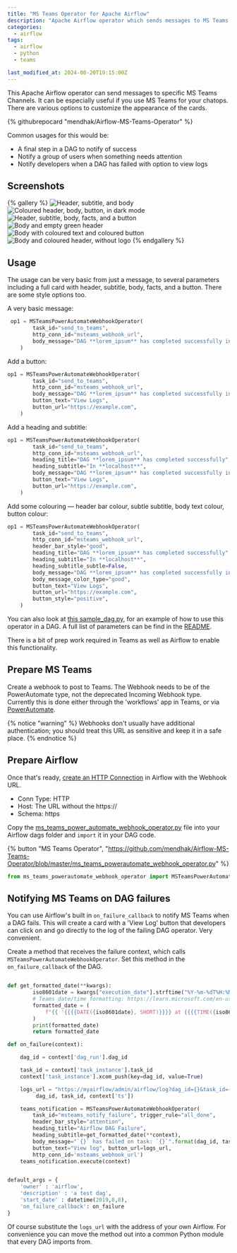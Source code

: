 ```yaml
---
title: "MS Teams Operator for Apache Airflow"
description: "Apache Airflow operator which sends messages to MS Teams channels"
categories:
  - airflow
tags:
  - airflow
  - python
  - teams

last_modified_at: 2024-08-20T19:15:00Z
---
```


This Apache Airflow operator can send messages to specific MS Teams Channels.  It can be especially useful if you use MS Teams for your chatops. There are various options to customize the appearance of the cards. 

{% githubrepocard "mendhak/Airflow-MS-Teams-Operator" %}


Common usages for this would be:

* A final step in a DAG to notify of success
* Notify a group of users when something needs attention
* Notify developers when a DAG has failed with option to view logs


## Screenshots

{% gallery %}
![Header, subtitle, and body](/assets/images/Airflow-MS-Teams-Operator/001.png)
![Coloured header, body, button, in dark mode](/assets/images/Airflow-MS-Teams-Operator/004.png)
![Header, subtitle, body, facts, and a button](/assets/images/Airflow-MS-Teams-Operator/002.png)
![Body and empty green header](/assets/images/Airflow-MS-Teams-Operator/005.png)
![Body with coloured text and coloured button](/assets/images/Airflow-MS-Teams-Operator/003.png)
![Body and coloured header, without logo](/assets/images/Airflow-MS-Teams-Operator/006.png)
{% endgallery %}



## Usage

The usage can be very basic from just a message, to several parameters including a full card with header, subtitle, body, facts, and a button. There are some style options too.

A very basic message:

```python
 op1 = MSTeamsPowerAutomateWebhookOperator(
        task_id="send_to_teams",
        http_conn_id="msteams_webhook_url",
        body_message="DAG **lorem_ipsum** has completed successfully in **localhost**",
    )
```

Add a button:
    
```python
op1 = MSTeamsPowerAutomateWebhookOperator(
        task_id="send_to_teams",
        http_conn_id="msteams_webhook_url",
        body_message="DAG **lorem_ipsum** has completed successfully in **localhost**",
        button_text="View Logs",
        button_url="https://example.com",
    )
```

Add a heading and subtitle:

```python
op1 = MSTeamsPowerAutomateWebhookOperator(
        task_id="send_to_teams",
        http_conn_id="msteams_webhook_url",
        heading_title="DAG **lorem_ipsum** has completed successfully",
        heading_subtitle="In **localhost**",
        body_message="DAG **lorem_ipsum** has completed successfully in **localhost**",
        button_text="View Logs",
        button_url="https://example.com",
    )
```

Add some colouring — header bar colour, subtle subtitle, body text colour, button colour:

```python
op1 = MSTeamsPowerAutomateWebhookOperator(
        task_id="send_to_teams",
        http_conn_id="msteams_webhook_url",
        header_bar_style="good",
        heading_title="DAG **lorem_ipsum** has completed successfully",
        heading_subtitle="In **localhost**",
        heading_subtitle_subtle=False,
        body_message="DAG **lorem_ipsum** has completed successfully in **localhost**",
        body_message_color_type="good",
        button_text="View Logs",
        button_url="https://example.com",
        button_style="positive",
    )
```

You can also look at [this sample_dag.py](https://github.com/mendhak/Airflow-MS-Teams-Operator/blob/master/sample_dag.py), for an example of how to use this operator in a DAG. 
A full list of parameters can be find in the [README](https://github.com/mendhak/Airflow-MS-Teams-Operator/#parameters). 


There is a bit of prep work required in Teams as well as Airflow to enable this functionality.  


## Prepare MS Teams

Create a webhook to post to Teams. The Webhook needs to be of the PowerAutomate type, not the deprecated Incoming Webhook type. Currently this is done either through the 'workflows' app in Teams, or via [PowerAutomate](https://powerautomate.com). 


{% notice "warning" %}
Webhooks don't usually have additional authentication; you should treat this URL as sensitive and keep it in a safe place. 
{% endnotice %}

## Prepare Airflow


Once that's ready, [create an HTTP Connection](https://airflow.apache.org/docs/apache-airflow/stable/howto/connection.html) in Airflow with the Webhook URL. 

* Conn Type: HTTP
* Host: The URL without the https://
* Schema: https

Copy the [ms_teams_power_automate_webhook_operator.py](https://github.com/mendhak/Airflow-MS-Teams-Operator/blob/master/ms_teams_powerautomate_webhook_operator.py) file into your Airflow dags folder and `import` it in your DAG code.



{% button "MS Teams Operator", "https://github.com/mendhak/Airflow-MS-Teams-Operator/blob/master/ms_teams_powerautomate_webhook_operator.py" %} 

```python
from ms_teams_powerautomate_webhook_operator import MSTeamsPowerAutomateWebhookOperator
```


## Notifying MS Teams on DAG failures

You can use Airflow's built in `on_failure_callback` to notify MS Teams when a DAG fails. This will create a card with a 'View Log' button that developers can click on and go directly to the log of the failing DAG operator.  Very convenient. 


Create a method that receives the failure context, which calls `MSTeamsPowerAutomateWebhookOperator`.  Set this method in the `on_failure_callback` of the DAG.  

```python

def get_formatted_date(**kwargs):
        iso8601date = kwargs["execution_date"].strftime("%Y-%m-%dT%H:%M:%SZ")
        # Teams date/time formatting: https://learn.microsoft.com/en-us/adaptive-cards/authoring-cards/text-features#datetime-example 
        formatted_date = (
            f"{{ '{{{{DATE({iso8601date}, SHORT)}}}} at {{{{TIME({iso8601date})}}}}' }}"
        )
        print(formatted_date)
        return formatted_date

def on_failure(context):

    dag_id = context['dag_run'].dag_id

    task_id = context['task_instance'].task_id
    context['task_instance'].xcom_push(key=dag_id, value=True)

    logs_url = "https://myairflow/admin/airflow/log?dag_id={}&task_id={}&execution_date={}".format(
         dag_id, task_id, context['ts'])

    teams_notification = MSTeamsPowerAutomateWebhookOperator(
        task_id="msteams_notify_failure", trigger_rule="all_done",
        header_bar_style="attention",
        heading_title="Airflow DAG Failure",
        heading_subtitle=get_formatted_date(**context),
        body_message="`{}` has failed on task: `{}`".format(dag_id, task_id),
        button_text="View log", button_url=logs_url,
        http_conn_id='msteams_webhook_url')
    teams_notification.execute(context)


default_args = {
    'owner' : 'airflow',
    'description' : 'a test dag',
    'start_date' : datetime(2019,8,8),
    'on_failure_callback': on_failure
}
```

Of course substitute the `logs_url` with the address of your own Airflow.  For convenience you can move the method out into a common Python module that every DAG imports from.  

